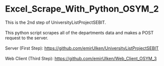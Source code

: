 # Excel_Scrape_With_Python_OSYM_2

This is the 2nd step of UniversityListProjectSEBIT.<br /><br /> This python script scrapes all of the departments data and makes a POST request to the server.<br /><br />
Server (First Step): https://github.com/emirUlken/UniversityListProjectSEBIT<br /><br />
Web Client (Third Step): https://github.com/emirUlken/Web_Client_OSYM_3
